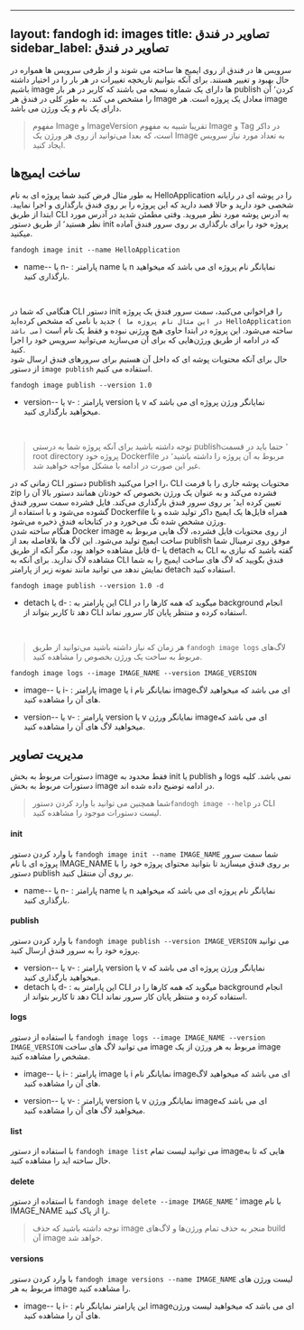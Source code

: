 
---
layout: fandogh
id: images
title: تصاویر در فندق
sidebar_label: تصاویر در فندق
---
سرویس ها در فندق از روی ایمیج ها ساخته می شوند و از طرفی سرویس ها همواره در حال بهبود و تغییر هستند. برای آنکه بتوانیم تاریخچه تغییرات در هر بار 
را در اختیار داشته باشیم  image ها دارای یک شماره نسخه می باشند که کاربر در هر بار publish کردن٬ آن را مشخص می کند.
به طور کلی در فندق هر Image معادل یک پروژه است. هر image  دارای یک نام و یک  ورژن می باشد.

>مفهوم Image و ImageVersion تقریبا شبیه به مفهوم Image و Tag در داکر است، که بعدا می‌توانید از روی هر ورژن یک Image به تعداد مورد نیاز سرویس ایجاد کنید.

## ساخت ایمیج‌ها
به طور مثال فرض کنید شما پروژه ای به نام HelloApplication را در پوشه ای در رایانه شخصی خود دارید و حالا قصد دارید که این پروژه را بر روی فندق بارگذاری و اجرا نمایید. ابتدا از طریق CLI به آدرس پوشه مورد نظر میروید.
وقتی مطمئن شدید در آدرس مورد نظر هستید٬ از طریق دستور init پروژه خود را برای بارگذاری بر روی سرور فندق آماده میکنید.
```
fandogh image init --name HelloApplication
```
* name-- یا n- :
پارامتر name یا n نمایانگر نام پروژه ای می باشد که میخواهید بارگذاری کنید.
<br>



هنگامی که شما در CLI دستور init را فراخوانی می‌کنید، سمت سرور فندق یک پروژه جدید با نامی که مشخص کرده‌اید `( در این مثال نام پروژه ما HelloApplication می باشد)` ساخته می‌شود. این پروژه در ابتدا حاوی هیچ ورژنی نبوده و فقط یک نام است که در ادامه از طریق ورژن‌هایی که برای آن می‌سازید می‌توانید سرویس خود را اجرا کنید.  \
حال برای آنکه محتویات پوشه ای که داخل آن هستیم برای سرورهای فندق ارسال شود از دستور `image publish` استفاده می کنیم.
```
fandogh image publish --version 1.0
```
* version-- یا v- :
پارامتر version یا v نمایانگر ورژن پروژه ای می باشد که میخواهید بارگذاری کنید.
<br>

> توجه داشته باشید برای آنکه پروژه شما به درستی publish٬ حتما باید در قسمت root directory پروژه خود Dockerfile مربوط به آن پروژه را داشته باشید٬ در غیر این صورت در ادامه با مشکل مواجه خواهید شد.

زمانی که در CLI دستور publish را اجرا می‌کنید، CLI محتویات پوشه جاری را با فرمت zip فشرده می‌کند و به عنوان یک ورژن بخصوص که خودتان همانند دستور بالا آن را تعیین کرده اید٬ بر روی سرور فندق بارگذاری می‌کند. فایل فشرده سمت سرور فندق گشوده می‌شود و با استفاده از Dockerfile همراه فایل‌ها یک ایمیج داکر تولید شده و با ورژن مشخص شده تگ می‌خورد و در کتابخانه فندق ذخیره می‌شود. \
هنگام ساخته شدن Docker image از روی محتویات فایل فشرده، لاگ هایی مربوط به ساخت ایمیج تولید می‌شود. این لاگ ها بلافاصله بعد از publish موفق روی ترمینال شما قابل مشاهده خواهد بود، مگر آنکه از طریق d- یا detach به CLI گفته باشید که نیازی به مشاهده لاگ ندارید.
برای آنکه به CLI فندق بگویید که لاگ های ساخت ایمیج را به شما نمایش ندهد می توانید مانند نمونه زیر از پارامتر detach استفاده کنید.
```
fandogh image publish --version 1.0 -d
```
* detach یا d- :
این پارامتر به CLI میگوید که همه کارها را در background انجام دهد تا کاربر بتواند از CLI استفاده کرده و منتظر پایان کار سرور نماند.
<br>

>هر زمان که نیاز داشته باشید می‌توانید از طریق `fandogh image logs` لاگ‌های مربوط به ساخت یک ورژن بخصوص را مشاهده کنید.
```
fandogh image logs --image IMAGE_NAME --version IMAGE_VERSION
```
* image-- یا i- :
پارامتر image یا i نمایانگر نام imageای می باشد که میخواهید لاگ های آن را مشاهده کنید.

* version-- یا v- :
پارامتر version یا v نمایانگر ورژن imageای می باشد که میخواهید لاگ های آن را مشاهده کنید.


## مدیریت تصاویر
دستورات مربوط به بخش image فقط محدود به init یا publish و logs نمی باشد. کلیه دستورات مربوط به بخش image در ادامه توضیح داده شده اند.
>شما همچنین می توانید با وارد کردن دستور`fandogh image --help`  در CLI لیست دستورات موجود را مشاهده کنید.

#### init
با وارد کردن دستور `fandogh image init --name IMAGE_NAME` شما سمت سرور پروژه ای با نام IMAGE_NAME بر روی فندق میسازید تا بتوانید محتوای پروژه خود را با دستور publish بر روی آن منتقل کنید.

* name-- یا n- :
پارامتر name یا n نمایانگر نام پروژه ای می باشد که میخواهید بارگذاری کنید.

#### publish
با وارد کردن دستور `fandogh image publish --version IMAGE_VERSION` می توانید پروژه خود را به سرور فندق ارسال کنید.
* version-- یا v- :
پارامتر version یا v نمایانگر ورژن پروژه ای می باشد که میخواهید بارگذاری کنید.
* detach یا d- :
این پارامتر به CLI میگوید که همه کارها را در background انجام دهد تا کاربر بتواند از CLI استفاده کرده و منتظر پایان کار سرور نماند.

#### logs
با استفاده از دستور `fandogh image logs --image IMAGE_NAME --version IMAGE_VERSION` می توانید لاگ های ساخت image مربوط به هر ورژن از یک image مشخص را مشاهده کنید.

* image-- یا i- :
پارامتر image یا i نمایانگر نام imageای می باشد که میخواهید لاگ های آن را مشاهده کنید.

* version-- یا v- :
پارامتر version یا v نمایانگر ورژن imageای می باشد که میخواهید لاگ های آن را مشاهده کنید.

#### list
با استفاده از دستور `fandogh image list` می توانید لیست تمام imageهایی که تا به حال ساخته اید را مشاهده کنید.

#### delete
با استفاده از دستور `fandogh image delete --image IMAGE_NAME` ٬ image با نام IMAGE_NAME را از پاک کنید.

>  توجه داشته باشید که حذف image منجر به حذف تمام ورژن‌ها و لاگ‌های build آن image خواهد شد.

#### versions
با وارد کردن دستور `fandogh image versions --name IMAGE_NAME` لیست ورژن های مربوط به هر image را مشاهده کنید.
* image-- یا i- :
این پارامتر نمایانگر نام imageای می باشد که میخواهید لیست ورژن های آن را مشاهده کنید.
